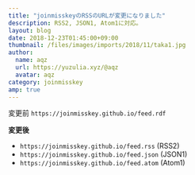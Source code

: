 ```yaml
---
title: "joinmisskeyのRSSのURLが変更になりました"
description: RSS2, JSON1, Atom1に対応。
layout: blog
date: 2018-12-23T01:45:00+09:00
thumbnail: /files/images/imports/2018/11/taka1.jpg
author:
  name: aqz
  url: https://yuzulia.xyz/@aqz
  avatar: aqz
category: joinmisskey
amp: true
---
```

変更前 `https://joinmisskey.github.io/feed.rdf`

**変更後**

- `https://joinmisskey.github.io/feed.rss` (RSS2)
- `https://joinmisskey.github.io/feed.json` (JSON1)
- `https://joinmisskey.github.io/feed.atom` (Atom1)